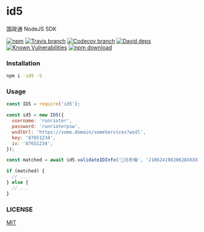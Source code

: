 id5
======

国政通 NodeJS SDK

[![npm](https://img.shields.io/npm/v/id5.svg)](https://www.npmjs.com/package/id5)
[![Travis branch](https://img.shields.io/travis/Runrioter/id5/master.svg)](https://travis-ci.org/Runrioter/id5)
[![Codecov branch](https://img.shields.io/codecov/c/github/Runrioter/id5/master.svg)](https://codecov.io/github/Runrioter/id5?branch=master)
[![David deps](https://img.shields.io/david/Runrioter/id5.svg)](https://david-dm.org/Runrioter/id5)
[![Known Vulnerabilities](https://snyk.io/test/npm/id5/badge.svg)](https://snyk.io/test/npm/id5)
[![npm download](https://img.shields.io/npm/dt/id5.svg)](https://www.npmjs.com/package/id5)

### Installation

```bash
npm i -id5 -S
```

### Usage

```js
const ID5 = require('id5');

const id5 = new ID5({
  username: 'runrioter',
  password: 'runrioterpsw',
  wsdlUrl: 'https://some.domain/someServices?wsdl',
  key: '87651234',
  iv: '87651234',
});

const matched = await id5.validateIDInfo('马冬梅', '21062419820628XXXX');

if (matched) {
  // ...
} else {
  // ...
}
```

### LICENSE
[MIT](LICENSE)